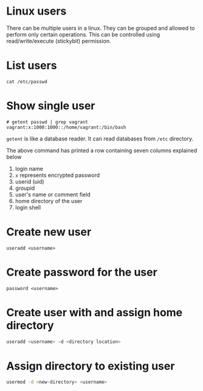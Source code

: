 # Linux users

There can be multiple users in a linux. They can be grouped and allowed to perform only certain operations. This can be controlled using 
read/write/execute (stickybit) permission.

# List users

```
cat /etc/passwd
```

# Show single user
```
# getent passwd | grep vagrant
vagrant:x:1000:1000::/home/vagrant:/bin/bash
```
`getent` is like a database reader. It can read databases from `/etc` directory. 

The above command has printed a row containing seven columns explained below
1. login name
2. `x` represents encrypted password
3. userid (uid)
4. groupid 
5. user's name or comment field
6. home directory of the user
7. login shell


# Create new user
```
useradd <username> 
```

# Create password for the user

```
password <username>
```

# Create user with and assign home directory

```bash
useradd <username> -d <directory location>
```

# Assign directory to existing user

```bash
usermod -d <new-directory> <username>
```



